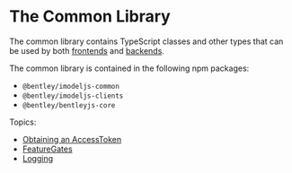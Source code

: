 # The Common Library

The common library contains TypeScript classes and other types that can be used by both [frontends](..\Glossary.md#frontend) and [backends](..\Glossary.md#backend).

The common library is contained in the following npm packages:
* `@bentley/imodeljs-common`
* `@bentley/imodeljs-clients`
* `@bentley/bentleyjs-core`

Topics:
* [Obtaining an AccessToken](./AccessToken.md)
* [FeatureGates](./FeatureGates)
* [Logging](./Logging)
